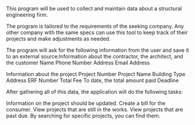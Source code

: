 This program will be used to collect and maintain data about a structural engineering firm.

The program is tailored to the requirements of the seeking company. Any other company with the same specs can use this tool to keep track of their projects and make adjustments as needed.

The program will ask for the following information from the user and save it to an external source:Information about the contractor, the architect, and the customer
Name 
Phone Number 
Address 
Email Address

Information about the project 
Project Number 
Project Name 
Building Type 
Address 
ERF Number 
Total Fee
To date, the total amount paid
Deadline

After gathering all of this data, the application will do the following tasks:

Information on the project should be updated.
Create a bill for the consumer.
View projects that are still in the works.
View projects that are past due.
By searching for specific projects, you can find them.

